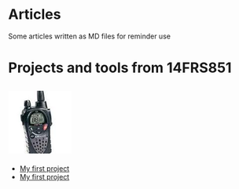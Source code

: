 # Articles
Some articles written as MD files for reminder use

# Projects and tools from 14FRS851

![14FRS851](14FRS851.jpg?raw=true)
------------------------------------------------------------------------------------------

* [My first project](https://github.com/14FRS851/Articles/tree/master/Project1)
* [My first project](/Project1)

